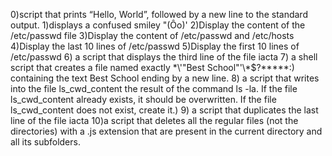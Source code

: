 0)script that prints “Hello, World”, followed by a new line to the standard output.
1)displays a confused smiley "(Ôo)'
2)Display the content of the /etc/passwd file
3)Display the content of /etc/passwd and /etc/hosts
4)Display the last 10 lines of /etc/passwd
5)Display the first 10 lines of /etc/passwd
6) a script that displays the third line of the file iacta
7) a shell script that creates a file named exactly \*\\'"Best School"\'\\*$\?\*\*\*\*\*:) containing the text Best School ending by a new line.
8) a script that writes into the file ls_cwd_content the result of the command ls -la. If the file ls_cwd_content already exists, it should be overwritten. If the file ls_cwd_content does not exist, create it.)
9) a script that duplicates the last line of the file iacta
10)a script that deletes all the regular files (not the directories) with a .js extension that are present in the current directory and all its subfolders.
